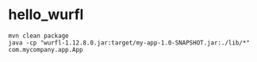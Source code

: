 # hello_wurfl

```
mvn clean package
java -cp "wurfl-1.12.8.0.jar:target/my-app-1.0-SNAPSHOT.jar:./lib/*" com.mycompany.app.App
```